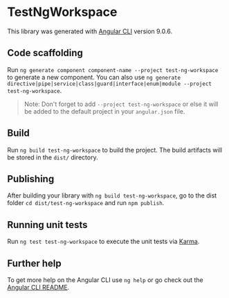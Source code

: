 # TestNgWorkspace

This library was generated with [Angular CLI](https://github.com/angular/angular-cli) version 9.0.6.

## Code scaffolding

Run `ng generate component component-name --project test-ng-workspace` to generate a new component. You can also use `ng generate directive|pipe|service|class|guard|interface|enum|module --project test-ng-workspace`.
> Note: Don't forget to add `--project test-ng-workspace` or else it will be added to the default project in your `angular.json` file. 

## Build

Run `ng build test-ng-workspace` to build the project. The build artifacts will be stored in the `dist/` directory.

## Publishing

After building your library with `ng build test-ng-workspace`, go to the dist folder `cd dist/test-ng-workspace` and run `npm publish`.

## Running unit tests

Run `ng test test-ng-workspace` to execute the unit tests via [Karma](https://karma-runner.github.io).

## Further help

To get more help on the Angular CLI use `ng help` or go check out the [Angular CLI README](https://github.com/angular/angular-cli/blob/master/README.md).
